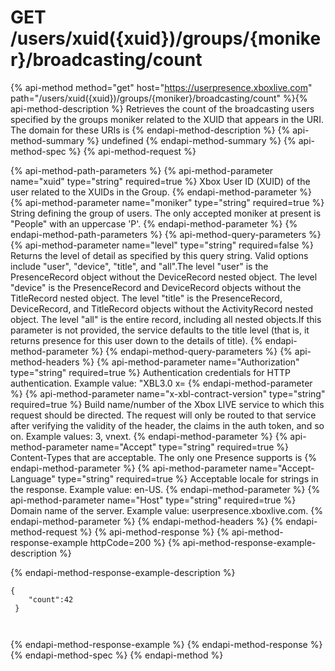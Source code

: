# GET /users/xuid({xuid})/groups/{moniker}/broadcasting/count

{% api-method method="get" host="https://userpresence.xboxlive.com" path="/users/xuid({xuid})/groups/{moniker}/broadcasting/count" %}{% api-method-description %}
Retrieves the count of the broadcasting users specified by the groups moniker related to the XUID that appears in the URI. The domain for these URIs is 
{% endapi-method-description %}
{% api-method-summary %}
undefined
{% endapi-method-summary %}
{% api-method-spec %}
{% api-method-request %}

{% api-method-path-parameters %}
{% api-method-parameter name="xuid" type="string" required=true %}
Xbox User ID (XUID) of the user related to the XUIDs in the Group.
{% endapi-method-parameter %}
{% api-method-parameter name="moniker" type="string" required=true %}
String defining the group of users. The only accepted moniker at present is "People" with an uppercase 'P'.
{% endapi-method-parameter %}
{% endapi-method-path-parameters %}
{% api-method-query-parameters %}
{% api-method-parameter name="level" type="string" required=false %}
Returns the level of detail as specified by this query string. Valid options include "user", "device", "title", and "all".The level "user" is the PresenceRecord object without the DeviceRecord nested object. The level "device" is the PresenceRecord and DeviceRecord objects without the TitleRecord nested object. The level "title" is the PresenceRecord, DeviceRecord, and TitleRecord objects without the ActivityRecord nested object. The level "all" is the entire record, including all nested objects.If this parameter is not provided, the service defaults to the title level (that is, it returns presence for this user down to the details of title).
{% endapi-method-parameter %}
{% endapi-method-query-parameters %}
{% api-method-headers %}
{% api-method-parameter name="Authorization" type="string" required=true %}
Authentication credentials for HTTP authentication. Example value: "XBL3.0 x=
{% endapi-method-parameter %}
{% api-method-parameter name="x-xbl-contract-version" type="string" required=true %}
Build name/number of the Xbox LIVE service to which this request should be directed. The request will only be routed to that service after verifying the validity of the header, the claims in the auth token, and so on. Example values: 3, vnext.
{% endapi-method-parameter %}
{% api-method-parameter name="Accept" type="string" required=true %}
Content-Types that are acceptable. The only one Presence supports is 
{% endapi-method-parameter %}
{% api-method-parameter name="Accept-Language" type="string" required=true %}
Acceptable locale for strings in the response. Example value: en-US.
{% endapi-method-parameter %}
{% api-method-parameter name="Host" type="string" required=true %}
Domain name of the server. Example value: userpresence.xboxlive.com.
{% endapi-method-parameter %}
{% endapi-method-headers %}
{% endapi-method-request %}
{% api-method-response %}
{% api-method-response-example httpCode=200 %}
{% api-method-response-example-description %}

{% endapi-method-response-example-description %}

```text
{
    "count":42
 }

         
```
{% endapi-method-response-example %}
{% endapi-method-response %}
{% endapi-method-spec %}
{% endapi-method %}
